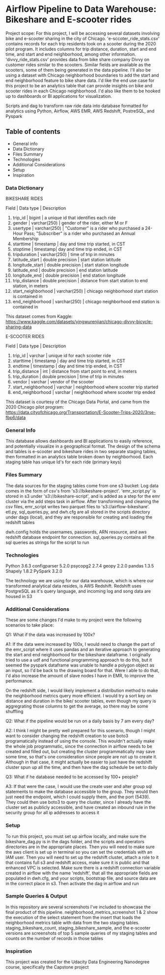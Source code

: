 # Airflow Pipeline to Data Warehouse: Bikeshare and E-scooter rides

Project scope: For this project, I will be accessing several datasets involving bike and e-scooter sharing in the city of Chicago. 'e-sccoter_ride_stats.csv'  contains records for each trip residents took on a scooter during the 2020 pilot program. It includes columns for trip distance, duration, start and end time, and start and end neighborhood, among other information. 'divvy_ride_stats.csv' provides data from bike share company Divvy on customer rides similar to the scooters. Similar fields are available as the scooters, some of them being generated in the data pipeline. I'll also be using a dataset with Chicago neighborhood boundaries to add the start and end neighborhood feature to bike share data. I'd like the end use case for this project to be an analytics table that can provide insights on bike and scooter rides in each Chicago neighborhood. I'd also like them to be hooked up to dashboards or BI applications for visualization.

Scripts and dag to transform raw ride data into database formatted for analytics using Python, Airflow, AWS EMR, AWS Redshift, PostreSQL, and Pyspark

## Table of contents

- General info
- Data Dictionary
- Files Summary
- Technologies
- Additional Considerations
- Setup
- Inspiration

### Data Dictionary

BIKESHARE RIDES

Field | Data type | Description

<ol>
<li>trip_id | bigint | a unique id that identifies each ride </li>

<li>gender | varchar(250) | gender of the rider, either M or F</li>

<li>usertype | varchar(250) | "Customer" is a rider who purchased a 24-Hour Pass; "Subscriber" is a rider who purchased an Annual Membership</li>

<li>starttime | timestamp | day and time trip started, in CST</li>

<li>stoptime | timestamp| day and time trip ended, in CST</li>

<li>tripduration | varchar(250) | time of trip in minutes</li>

<li>latitude_start | double precision | start station latitude</li>

<li>longitude_start | double precision | start station longitude</li>

<li>latitude_end | double precision | end station latitude</li>

<li>longitude_end | double precision | end station longitude</li>

<li>trip_distance | double precision | distance from start station to end station, in meters</li>

<li>start_neighborhood | varchar(250) | chicago neighborhood start station is contained in</li>

<li>end_neighborhood | varchar(250) | chicago neighborhood end station is contained in</li>

</ol>

This dataset comes from Kaggle: https://www.kaggle.com/datasets/yingwurenjian/chicago-divvy-bicycle-sharing-data

E-SCOOTER RIDES

Field | Data type | Description

<ol>

<li>trip_id | varchar | unique id for each scooter ride</li>

<li>starttime | timestamp | day and time trip started, in CST</li>

<li>endtime | timestamp | day and time trip ended, in CST</li>

<li>trip_distance | int | distance from start point to end, in meters</li>

<li>trip_duration | double precision | time of trip in minutes</li>

<li>vendor | varchar | vendor of the scooter</li>

<li>start_neighborhood | varchar | neighborhood where scooter trip started</li>

<li>end_neighborhood | varchar | neighborhood where scooter trip ended</li>

</ol>

This dataset is courtesy of the Chicago Data Portal, and came from the 2020 Chicago pilot program: https://data.cityofchicago.org/Transportation/E-Scooter-Trips-2020/3rse-fbp6/data

### General Info
This database allows dashboards and BI applications to easily reference, and potentially visualize in a geographical format. The design of the schema and tables is e-scooter and bikeshare rides in two separate staging tables, then formatted in an analytics table broken down by neighborhood. Each staging table has unique Id's for each ride (primary keys)

### Files Summary
The data sources for the staging tables come from one s3 bucket: Log data comes in the form of csv's from 's3://bikeshare-project'. 'emr_script.py' is stored in s3 under 's3://bikeshare-script', and is added as a step for the emr cluster via the add steps task in airflow. After transforming and cleaning the csv files, emr_script writes two parquet files to 's3://airflow-bikeshare'. etl.py, sql_queries.py, and dwh.cfg are all stored in the scripts directory under dags (local), and they are responsible for creating and loading the redshift tables

dwh.config holds the usernames, passwords, ARN resource, and aws redshift database endpoint for connection. sql_queries.py contains all the sql queries as strings for the script to run

### Technologies
Python 3.6.3
configparser 5.2.0
psycopg2 2.7.4
geopy 2.2.0
pandas 1.3.5
Shapely 1.8.2
PySpark 3.2.0

The technology we are using for our data warehouse, which is where our transformed analytical data resides, is AWS Redshift. Redshift uses PostgreSQL as it's query language, and incoming log and song data are housed in S3

### Additional Considerations
These are some changes I'd make to my project were the following scenarios to take place:

Q1: What if the data was increased by 100x?

A1: If the data were increased by 100x, I would need to change the part of the emr_script where it uses pandas and an iterative approach to generating the start and end neighborhood for the bikeshare dataframe. I originally tried to use a udf and functional programming approach to do this, but it seemed the pyspark dataframe was unable to handle a polygon object as an input, so I'd be back to the drawing board for that. Were I able to do that, I'd also increase the amount of slave nodes I have in EMR, to improve the performance.

On the redshift side, I would likely implement a distribution method to make the neighborhood metrics query more efficient. I would try a sort key on distance and duration in the bike/ scooter tables, even though my query is aggregrating those columns to get the average, so there may be some shuffling

Q2: What if the pipeline would be run on a daily basis by 7 am every day?

A2: I think I might be pretty well prepared for this scenario, though I might want to consider changing the redshift creation to use boto3 programatically instead of using the console. This wouldn't actually make the whole job programmatic, since the connection in airflow needs to be created and filled out, but creating the cluster programmatically may save some time, so that's one consideration since people are not up to create it. Although in that case, it might actually be easier to just have the redshift cluster spun up all the time, and then have the dag schedule be set to daily

Q3: What if he database needed to be accessed by 100+ people?

A3: If that were the case, I would use the create user and alter group sql statements to make the database accessible to the group. They would then just need the endpoint, which I could supply them, and the port (5439). They could then use boto3 to query the cluster, since I already have the cluster set as publicly accessible, and have created an inbound rule in the security group for all ip addresses to access it

### Setup
To run this project, you must set up airflow locally, and make sure the bikeshare_dag.py is in the dags folder, and the scripts and operators directories are in the appropriate places. Then you will need to make sure the aws client is set up in terminal so you can set the credentials with an IAM user. Then you will need to set up the redshift cluster, attach a role to it that contains full s3 and redshift access, make sure it is public and that enhanced VPC is selected. Make sure there is a redshift connection variable created in airflow with the name 'redshift', that all the appropriate fields are populated in dwh.cfg, and your scripts, bootstrap file, and source data are in the correct place in s3. Then activate the dag in airflow and run

### Sample Queries & Output
In this repository are several screenshots I've included to showcase the final product of this pipeline. neighborhood_metrics_screenshot 1 & 2 show the execution of the select statement from the insert that loads the neighborhood metrics table with data from the two staging tables. staging_bikeshare_count, staging_bikeshare_sample, and the e-scooter versions are screenshots of top 5 sample queries of my staging tables and counts on the number of records in those tables

### Inspiration
This project was created for the Udacity Data Engineering Nanodegree course, specifically the Capstone project

